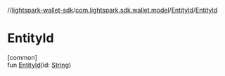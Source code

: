 //[lightspark-wallet-sdk](../../../index.md)/[com.lightspark.sdk.wallet.model](../index.md)/[EntityId](index.md)/[EntityId](-entity-id.md)

# EntityId

[common]\
fun [EntityId](-entity-id.md)(id: [String](https://kotlinlang.org/api/latest/jvm/stdlib/kotlin/-string/index.html))
